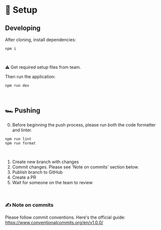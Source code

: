 # 🏁 Setup

## Developing

After cloning, install dependencies:

```
npm i
```

<br>

⚠️ Get required setup files from team.
<br>

Then run the application:

```
npm run dev
```

<br>

## 🏎 Pushing

0. Before beginning the push process, please run _both_ the code formatter and linter.

```
npm run lint
npm run format
```

<br>

1. Create new branch with changes
2. Commit changes. Please see 'Note on commits' section below.
3. Publish branch to GitHub
4. Create a PR
5. Wait for someone on the team to review

<br>

### ✍️ Note on commits

Please follow commit conventions. Here's the official guide: https://www.conventionalcommits.org/en/v1.0.0/
